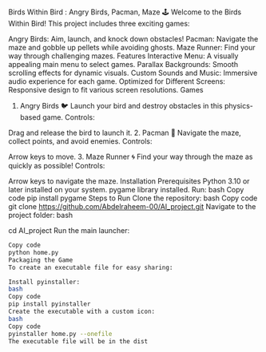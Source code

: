 Birds Within Bird : Angry Birds, Pacman, Maze 🕹️
Welcome to the Birds Within Bird! This project includes three exciting games:

Angry Birds: Aim, launch, and knock down obstacles!
Pacman: Navigate the maze and gobble up pellets while avoiding ghosts.
Maze Runner: Find your way through challenging mazes.
Features
Interactive Menu: A visually appealing main menu to select games.
Parallax Backgrounds: Smooth scrolling effects for dynamic visuals.
Custom Sounds and Music: Immersive audio experience for each game.
Optimized for Different Screens: Responsive design to fit various screen resolutions.
Games

1. Angry Birds 🐦
Launch your bird and destroy obstacles in this physics-based game.
Controls:

Drag and release the bird to launch it.
2. Pacman 👻
Navigate the maze, collect points, and avoid enemies.
Controls:

Arrow keys to move.
3. Maze Runner 🌀
Find your way through the maze as quickly as possible!
Controls:

Arrow keys to navigate the maze.
Installation
Prerequisites
Python 3.10 or later installed on your system.
pygame library installed. Run:
bash
Copy code
pip install pygame
Steps to Run
Clone the repository:
bash
Copy code
git clone https://github.com/Abdelraheem-00/AI_project.git
Navigate to the project folder:
bash

cd AI_project
Run the main launcher:
```bash
Copy code
python home.py
Packaging the Game
To create an executable file for easy sharing:

Install pyinstaller:
bash
Copy code
pip install pyinstaller
Create the executable with a custom icon:
bash
Copy code
pyinstaller home.py --onefile
The executable file will be in the dist
